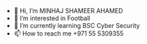 - 👋 Hi, I’m MINHAJ SHAMEER AHAMED
- 👀 I’m interested in Football
- 🌱 I’m currently learning BSC Cyber Security
- 📫 How to reach me +971 55 5309355

<!---
mhjshmr/mhjshmr is a ✨ special ✨ repository because its `README.md` (this file) appears on your GitHub profile.
You can click the Preview link to take a look at your changes.
--->
